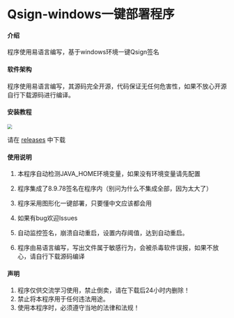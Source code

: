 # Qsign-windows一键部署程序

#### 介绍

程序使用易语言编写，基于windows环境一键Qsign签名

#### 软件架构

程序使用易语言编写，其源码完全开源，代码保证无任何危害性，如果不放心开源自行下载源码进行编译。

#### 安装教程

<img src="https://github.com/Xiamu-Sun/amireux/blob/main/Program%20screenshot/qs0.4.2.png?raw=true" style="zoom:70%;" />

请在 [releases](https://github.com/Xiamu-Sun/amireux/releases/tag/0.3.0) 中下载

#### 使用说明

1.  本程序自动检测JAVA_HOME环境变量，如果没有环境变量请先配置

2.  程序集成了8.9.78签名在程序内（别问为什么不集成全部，因为太大了）

3.  程序采用图形化一键部署，只要懂中文应该都会用

4.  如果有bug欢迎lssues

5.  自动监控签名，崩溃自动重启，设置内存阈值，达到自动重启。

6.  程序由易语言编写，写出文件属于敏感行为，会被杀毒软件误报，如果不放心，请自行下载源码编译


#### 声明

1.  程序仅供交流学习使用，禁止倒卖，请在下载后24小时内删除！
2.  禁止将本程序用于任何违法用途。
3.  使用本程序时，必须遵守当地的法律和法规！